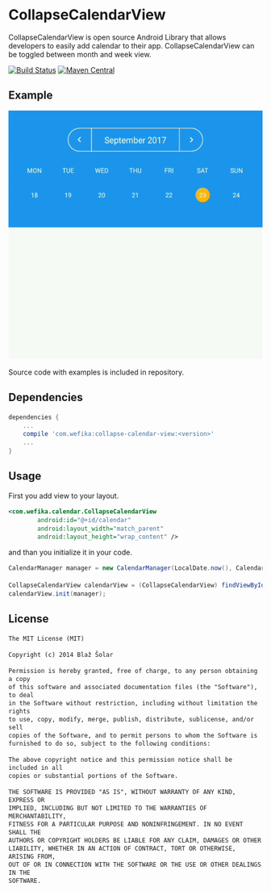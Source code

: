 CollapseCalendarView
====================

CollapseCalendarView is open source Android Library that allows developers to easily add calendar to
their app. CollapseCalendarView can be toggled between month and week view. 

[![Build Status](https://travis-ci.org/blazsolar/android-collapse-calendar-view.svg?branch=develop)](https://travis-ci.org/blazsolar/android-collapse-calendar-view)
[![Maven Central](https://maven-badges.herokuapp.com/maven-central/com.wefika/collapse-calendar-view/badge.svg)](https://maven-badges.herokuapp.com/maven-central/com.wefika/collapse-calendar-view)

Example
-------
![Example screenshot](https://github.com/samanta-anupam/android-collapse-calendar-view/blob/develop/images/preview.gif)

Source code with examples is included in repository.

Dependencies
------------
```groovy
dependencies {
    ...
    compile 'com.wefika:collapse-calendar-view:<version>'
    ...
}
```

Usage
-----
First you add view to your layout.
```xml
<com.wefika.calendar.CollapseCalendarView
        android:id="@+id/calendar"
        android:layout_width="match_parent"
        android:layout_height="wrap_content" />
```

and than you initialize it in your code.
```java
CalendarManager manager = new CalendarManager(LocalDate.now(), CalendarManager.State.MONTH, LocalDate.now(), LocalDate.now().plusYears(1));

CollapseCalendarView calendarView = (CollapseCalendarView) findViewById(R.id.calendar);
calendarView.init(manager);
```

License
-------
    The MIT License (MIT)
    
    Copyright (c) 2014 Blaž Šolar
    
    Permission is hereby granted, free of charge, to any person obtaining a copy
    of this software and associated documentation files (the "Software"), to deal
    in the Software without restriction, including without limitation the rights
    to use, copy, modify, merge, publish, distribute, sublicense, and/or sell
    copies of the Software, and to permit persons to whom the Software is
    furnished to do so, subject to the following conditions:
    
    The above copyright notice and this permission notice shall be included in all
    copies or substantial portions of the Software.
    
    THE SOFTWARE IS PROVIDED "AS IS", WITHOUT WARRANTY OF ANY KIND, EXPRESS OR
    IMPLIED, INCLUDING BUT NOT LIMITED TO THE WARRANTIES OF MERCHANTABILITY,
    FITNESS FOR A PARTICULAR PURPOSE AND NONINFRINGEMENT. IN NO EVENT SHALL THE
    AUTHORS OR COPYRIGHT HOLDERS BE LIABLE FOR ANY CLAIM, DAMAGES OR OTHER
    LIABILITY, WHETHER IN AN ACTION OF CONTRACT, TORT OR OTHERWISE, ARISING FROM,
    OUT OF OR IN CONNECTION WITH THE SOFTWARE OR THE USE OR OTHER DEALINGS IN THE
    SOFTWARE.
